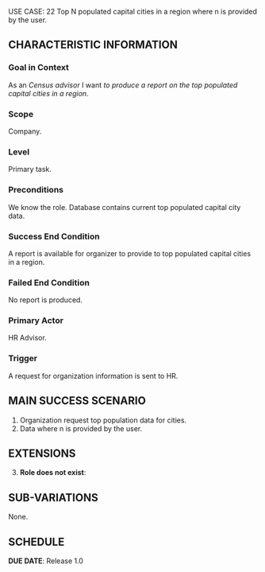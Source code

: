 USE CASE: 22 Top N populated capital cities in a region where n is provided by the user.

## CHARACTERISTIC INFORMATION

### Goal in Context

As an *Census advisor* I want *to produce a report on the top populated capital cities in a region.*

### Scope

Company.

### Level

Primary task.

### Preconditions

We know the role. Database contains current top populated capital city data.

### Success End Condition

A report is available for organizer to provide to top populated capital cities in a region.

### Failed End Condition

No report is produced.

### Primary Actor

HR Advisor.

### Trigger

A request for organization information is sent to HR.

## MAIN SUCCESS SCENARIO

1. Organization request top population data for cities.
2. Data where n is provided by the user.

## EXTENSIONS

3. **Role does not exist**:

## SUB-VARIATIONS

None.

## SCHEDULE

**DUE DATE**: Release 1.0
